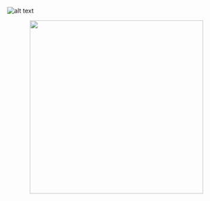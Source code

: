 ![alt text]("https://srv-file18.gofile.io/download/gCoyp2/lpic.png")

<p align="center"><img src="https://srv-file18.gofile.io/download/gCoyp2/lpic.png" width="400"></p>

